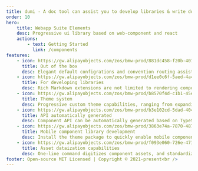 ```yaml
---
title: dumi - A doc tool can assist you to develop libraries & write docs.
order: 10
hero:
    title: Webapp Suite Elements
    desc: Progressive ui library based on web-component and react
    actions:
        - text: Getting Started
          link: /components
features:
    - icon: https://gw.alipayobjects.com/zos/bmw-prod/881dc458-f20b-407b-947a-95104b5ec82b/k79dm8ih_w144_h144.png
      title: Out of the box
      desc: Elegant default configrations and convention routing assist developers to get started as simple as possible, that focus all attentions on developing libraries & writting docs
    - icon: https://gw.alipayobjects.com/zos/bmw-prod/d1ee0c6f-5aed-4a45-a507-339a4bfe076c/k7bjsocq_w144_h144.png
      title: For developing libraries
      desc: Rich Markdown extensions are not limited to rendering component demos, making component documents not only easy to write and manage, but also beautiful and easy to use
    - icon: https://gw.alipayobjects.com/zos/bmw-prod/b8570f4d-c1b1-45eb-a1da-abff53159967/kj9t990h_w144_h144.png
      title: Theme system
      desc: Progressive custom theme capabilities, ranging from expanding your own Markdown tags to customizing complete theme packages, are up to you
    - icon: https://gw.alipayobjects.com/zos/bmw-prod/b3e102cd-5dad-4046-a02a-be33241d1cc7/kj9t8oji_w144_h144.png
      title: API automatically generated
      desc: Component API can be automatically generated based on TypeScript type definitions, and components will always be『the same in appearance』
    - icon: https://gw.alipayobjects.com/zos/bmw-prod/3863e74a-7870-4874-b1e1-00a8cdf47684/kj9t7ww3_w144_h144.png
      title: Mobile component library development
      desc: Install the theme package to quickly enable mobile component R&D capabilities, built-in mobile HD rendering solution
    - icon: https://gw.alipayobjects.com/zos/bmw-prod/f093e060-726e-471c-a53e-e988ed3f560c/kj9t9sk7_w144_h144.png
      title: Asset dataization capabilities
      desc: One-line command digitizes component assets, and standardized asset data can be connected with downstream productivity tools
footer: Open-source MIT Licensed | Copyright © 2021-present<br />
---
```

